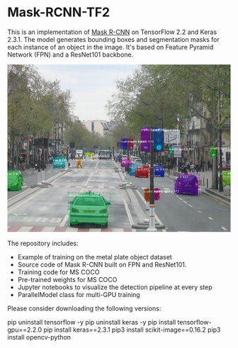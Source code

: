 # Mask-RCNN-TF2
This is an implementation of [Mask R-CNN](https://arxiv.org/abs/1703.06870) on TensorFlow 2.2 and Keras 2.3.1. The model generates bounding boxes and segmentation masks for each instance of an object in the image. It's based on Feature Pyramid Network (FPN) and a ResNet101 backbone.

![Instance Segmentation Sample](assets/street.png)

The repository includes:
* Example of training on the metal plate object dataset
* Source code of Mask R-CNN built on FPN and ResNet101.
* Training code for MS COCO
* Pre-trained weights for MS COCO
* Jupyter notebooks to visualize the detection pipeline at every step
* ParallelModel class for multi-GPU training

Please consider downloading the following versions: 

pip uninstall tensorflow -y
pip uninstall keras -y
pip install tensorflow-gpu==2.2.0
pip install keras==2.3.1
pip3 install scikit-image==0.16.2
pip3 install opencv-python
